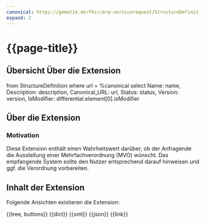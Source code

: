 ```yaml
---
canonical: https://gematik.de/fhir/erp-servicerequest/StructureDefinition/request-mvo-ex
expand: 2
---
```


# {{page-title}}

## Übersicht Über die Extension

<fql output="table">
	from
		StructureDefinition
	where
		url = %canonical
	select
		Name: name,
		Description: description,
		Canonical_URL: url,
		Status: status,
		Version: version,
    IsModifier: differential.element[0].isModifier
</fql>

## Über die Extension

### Motivation

Diese Extension enthält einen Wahrheitswert darüber, ob der Anfragende die Ausstellung einer Mehrfachverordnung (MVO) wünscht. Das empfangende System sollte den Nutzer entsprechend darauf hinweisen und ggf. die Verordnung vorbereiten.

## Inhalt der Extension

Folgende Ansichten existieren die Extension:

<tabs>
<tab title="Overview">
	{{tree, buttons}}
</tab>
<tab title="Detailed view">
	{{dict}}
</tab>
<tab title="XML">
	{{xml}}
</tab>
<tab title="JSON">	
	{{json}}
</tab>
<tab title="Link">
	{{link}}
</tab>
</tabs>